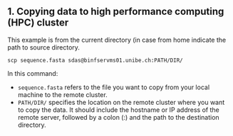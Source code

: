 ## 1. Copying data to high performance computing (HPC) cluster

This example is from the current directory (in case from home indicate the path to source directory.
```
scp sequence.fasta sdas@binfservms01.unibe.ch:PATH/DIR/
```
In this command:

* ```sequence.fasta``` refers to the file you want to copy from your local machine to the remote cluster.
* ```PATH/DIR/``` specifies the location on the remote cluster where you want to copy the data. It should include the hostname or IP address of the remote server, followed by a colon (:) and the path to the destination directory.
